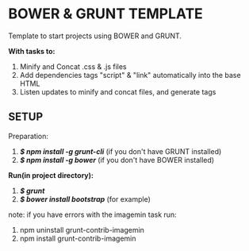 # BOWER & GRUNT TEMPLATE #


Template to start projects using BOWER and GRUNT.

**With tasks to:**

1. Minify and Concat .css & .js  files
3. Add dependencies tags "script" & "link" automatically into the base HTML
4. Listen updates to minify and concat files, and generate tags



## SETUP ##

Preparation:

1. ***$ npm install -g grunt-cli***  (if you don't have GRUNT installed)
2. ***$ npm install -g bower***  (if you don't have BOWER installed)

**Run(in project directory):**

1. ***$ grunt***
2. ***$ bower install bootstrap*** (for example)



note: if you have errors with the imagemin task run:

1. npm uninstall grunt-contrib-imagemin
2. npm install grunt-contrib-imagemin
